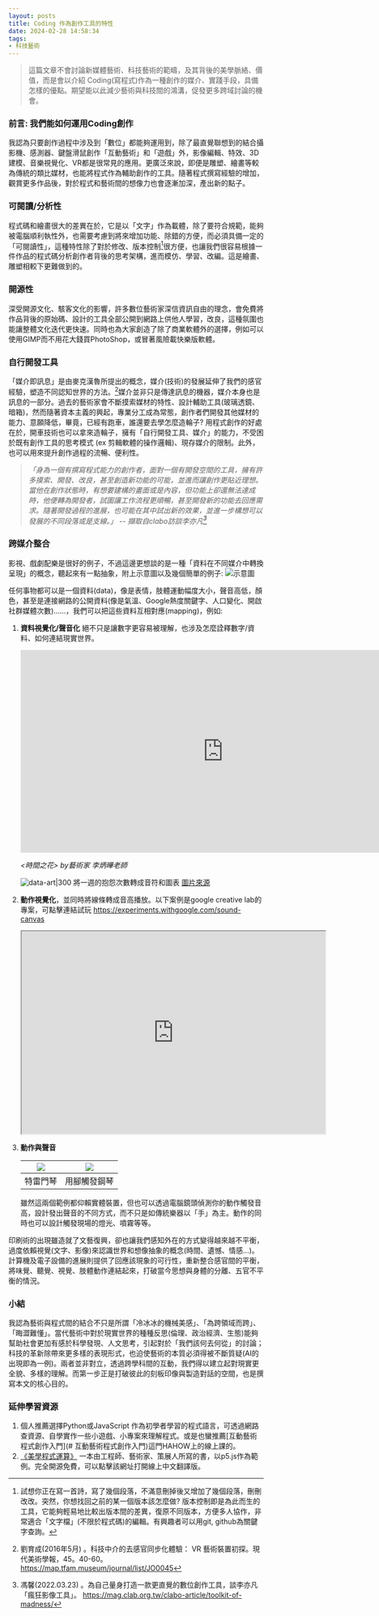 ```yaml
---
layout: posts
title: Coding 作為創作工具的特性
date: 2024-02-28 14:58:34
tags:
- 科技藝術
---
```


> 這篇文章不會討論新媒體藝術、科技藝術的範疇，及其背後的美學脈絡、價值，而是會以介紹 Coding(寫程式)作為一種創作的媒介、實踐手段，具備怎樣的優點。期望能以此減少藝術與科技間的鴻溝，促發更多跨域討論的機會。

###  前言: 我們能如何運用Coding創作
我認為只要創作過程中涉及到「數位」都能夠運用到，除了最直覺聯想到的結合攝影機、感測器、鍵盤滑鼠創作「互動藝術」和「遊戲」外，影像編輯、特效、3D建模、音樂視覺化、VR都是很常見的應用。更廣泛來說，即便是雕塑、繪畫等較為傳統的類比媒材，也能將程式作為輔助創作的工具。隨著程式撰寫經驗的增加，觀賞更多作品後，對於程式和藝術間的想像力也會逐漸加深，產出新的點子。

### 可閱讀/分析性
程式碼和繪畫很大的差異在於，它是以「文字」作為載體，除了要符合規範，能夠被電腦順利執性外，也需要考慮到將來增加功能、除錯的方便，而必須具備一定的「可閱讀性」，這種特性除了對於修改、版本控制[^1]很方便，也讓我們很容易根據一件作品的程式碼分析創作者背後的思考架構，進而模仿、學習、改編。這是繪畫、雕塑相較下更難做到的。

### 開源性
深受開源文化、駭客文化的影響，許多數位藝術家深信資訊自由的理念，會免費將作品背後的原始碼、設計的工具全部公開到網路上供他人學習，改良，這種氛圍也能讓整體文化迭代更快速。同時也為大家創造了除了商業軟體外的選擇，例如可以使用GIMP而不用花大錢買PhotoShop，或冒著風險載快樂版軟體。

### 自行開發工具
「媒介即訊息」是由麥克漢魯所提出的概念，媒介(技術)的發展延伸了我們的感官經驗，塑造不同認知世界的方法。[^2]媒介並非只是傳達訊息的機器，媒介本身也是訊息的一部分。過去的藝術家會不斷摸索媒材的特性、設計輔助工具(玻璃透鏡、暗箱)，然而隨著資本主義的興起，專業分工成為常態，創作者們開發其他媒材的能力、意願降低，畢竟，已經有跑車，誰還要去學怎麼造輪子? 用程式創作的好處在於，開車技術也可以拿來造輪子，擁有「自行開發工具、媒介」的能力，不受困於既有創作工具的思考模式 (ex 剪輯軟體的操作邏輯)、現存媒介的限制。此外，也可以用來提升創作過程的流暢、便利性。

> *「身為一個有撰寫程式能力的創作者，面對一個有開發空間的工具，擁有許多摸索、開發、改良，甚至創造新功能的可能，並進而讓創作更貼近理想。當他在創作狀態時，有想要建構的畫面或是內容，但功能上卻還無法達成時，他便轉為開發者，試圖讓工作流程更順暢，甚至開發新的功能去回應需求。隨著開發過程的進展，也可能在其中試出新的效果，並進一步構想可以發展的不同段落或是支線。」  -- 擷取自clabo訪談李亦凡[^3]* 



### 跨媒介整合
影視、戲劇配樂是很好的例子，不過這邊更想談的是一種「資料在不同媒介中轉換呈現」的概念，聽起來有一點抽象，附上示意圖以及幾個簡單的例子:
![示意圖](diagram.png)


任何事物都可以是一個資料(data)，像是表情，肢體運動幅度大小，聲音高低，顏色，甚至是連接網路的公開資料(像是氣溫、Google熱度關鍵字、人口變化、開啟社群媒體次數)......，我們可以把這些資料互相對應(mapping)，例如:


1. **資料視覺化/聲音化**
    絕不只是讓數字更容易被理解，也涉及怎麼詮釋數字/資料、如何連結現實世界。
    <iframe width="800" height="400" src="https://www.youtube.com/embed/6aLjk0Zs5Vc?si=TsL_LedDDdoZCWfP&amp;start=40" title="YouTube video player" frameborder="0" allow="accelerometer; autoplay; clipboard-write; encrypted-media; gyroscope; picture-in-picture; web-share" allowfullscreen></iframe>    
    
    <br/>
    
    *<時間之花> by藝術家 李炳曄老師*

    ![data-art|300](dataArt.png)
    將一週的抱怨次數轉成音符和圖表 [圖片來源](http://www.dear-data.com/theproject)


2. **動作視覺化**，並同時將線條轉成音高播放。以下案例是google creative lab的專案，可點擊連結試玩
    https://experiments.withgoogle.com/sound-canvas
    <iframe width="600" height="400" src="https://lh3.googleusercontent.com/B7OBFFbwDCMaC4Z5CyiMGYen5SIRfHVKG2k1APhj9E5eLNViKATnJ2lLa8V1anw4-Aj4zlpUlsn9owflx6QTe1pELInZCQ" style="width=450px; height=300px"></iframe>
       

   
3. **動作與聲音**

    |![](特雷門琴.gif)|![](ground-piano.jpg)|
    |:-:|:-:|
    |特雷門琴|用腳觸發鋼琴|
    
    雖然這兩個範例都仰賴實體裝置，但也可以透過電腦鏡頭偵測你的動作觸發音高，設計發出聲音的不同方式，而不只是如傳統樂器以「手」為主。動作的同時也可以設計觸發現場的燈光、噴霧等等。


印刷術的出現雖造就了文藝復興，卻也讓我們感知外在的方式變得越來越不平衡，過度依賴視覺(文字、影像)來認識世界和想像抽象的概念(時間、遺憾、情感...)。計算機及電子設備的進展則提供了回應該現象的可行性，重新整合感官間的平衡，將味覺、聽覺、視覺、肢體動作連結起來，打破當今思想與身體的分離、五官不平衡的情況。




### 小結
我認為藝術與程式間的結合不只是所謂「冷冰冰的機械美感」、「為跨領域而跨」、「晦澀難懂」。當代藝術中對於現實世界的種種反思(倫理、政治經濟、生態)能夠幫助社會更加有感於科學發現、人文思考，引起對於「我們該何去何從」的討論；科技的革新除帶來更多樣的表現形式，也迫使藝術的本質必須得被不斷質疑(AI的出現即為一例)。兩者並非對立，透過跨學科間的互動，我們得以建立起對現實更全貌、多樣的理解。而第一步正是打破彼此的刻板印像與製造對話的空間，也是撰寫本文的核心目的。


### 延伸學習資源
1. 個人推薦選擇Python或JavaScript 作為初學者學習的程式語言，可透過網路查資源、自學實作一些小遊戲、小專案來理解程式。或是也蠻推薦[互動藝術程式創作入門](# 互動藝術程式創作入門)這門HAHOW上的線上課的。
2. [《美學程式運算》](https://openhumanitiespress.org/books/download/Soon-Cox_2020_Aesthetic-Programming.pdf)
	一本由工程師、藝術家、策展人所寫的書，以p5.js作為範例。完全開源免費，可以點擊該網址打開線上中文翻譯版。
	

[^1]: 試想你正在寫一首詩，寫了幾個段落，不滿意刪掉後又增加了幾個段落，刪刪改改。突然，你想找回之前的某一個版本該怎麼做? 版本控制即是為此而生的工具，它能夠輕易地比較出版本間的差異，復原不同版本，方便多人協作，非常適合「文字檔」(不限於程式碼)的編輯。有興趣者可以用git, github為關鍵字查詢。
[^2]: 劉育成(2016年5月) 。科技中介的去感官同步化體驗： VR 藝術裝置初探。現代美術學報，45。40-60。
	 https://map.tfam.museum/journal/list/JO0045
[^3]: 馮馨(2022.03.23) 。為自己量身打造一款更直覺的數位創作工具，談李亦凡「瘋狂影像工具」。
	https://mag.clab.org.tw/clabo-article/toolkit-of-madness/
    

